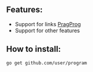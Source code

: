 ## Features:
* Support for links [PragProg](https://pragprog.com)
* Support for other features

## How to install:
```
go get github.com/user/program
```
